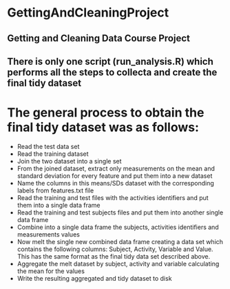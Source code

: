 GettingAndCleaningProject
=========================


##  Getting and Cleaning Data Course Project
##

## There is only one script (run_analysis.R) which performs all the steps to collecta and create the final tidy dataset

# The general process to obtain the final tidy dataset was as follows:
- Read the test data set
- Read the training dataset
- Join the two dataset into a single set
- From the joined dataset, extract only measurements on the mean and standard deviation for every feature and put them into
a new dataset
- Name the columns in this means/SDs dataset with the corresponding labels from features.txt file
- Read the training and test files with the activities identifiers and put them into a single data frame
- Read the training and test subjects files and put them into another single data frame
- Combine into a single data frame the subjects, activities identifiers and measurements values
- Now melt the single new combined data frame creating a data set which contains the following columns:
Subject, Activity, Variable and Value. This has the same format as the final tidy data set described above.
- Aggregate the melt dataset by subject, activity and variable calculating the mean for the values
- Write the resulting aggregated and tidy dataset to disk
